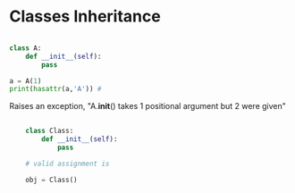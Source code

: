 # Classes Inheritance

```python

class A:
    def __init__(self):
        pass

a = A(1)
print(hasattr(a,'A')) # 
```

Raises an exception, "A.__init__() takes 1 positional argument but 2 were given"

```python
    
    class Class:
        def __init__(self):
            pass

    # valid assignment is

    obj = Class()
    
```
